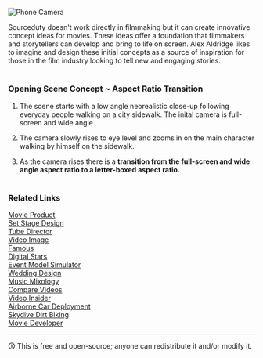 ![Phone Camera](https://github.com/sourceduty/Movies/assets/123030236/cfa22fdf-5279-4ac7-ab98-fb4becaa50ce)

Sourceduty doesn't work directly in filmmaking but it can create innovative concept ideas for movies. These ideas offer a foundation that filmmakers and storytellers can develop and bring to life on screen. Alex Aldridge likes to imagine and design these initial concepts as a source of inspiration for those in the film industry looking to tell new and engaging stories.

#
### Opening Scene Concept ~ Aspect Ratio Transition

1. The scene starts with a low angle neorealistic close-up following everyday people walking on a city sidewalk. The inital camera is full-screen and wide angle. 

2. The camera slowly rises to eye level and zooms in on the main character walking by himself on the sidewalk. 

3. As the camera rises there is a **transition from the full-screen and wide angle aspect ratio to a letter-boxed aspect ratio.**

#
### Related Links

[Movie Product](https://github.com/sourceduty/Movie_Product)
<br>
[Set Stage Design](https://github.com/sourceduty/Set_Stage_Design)
<br>
[Tube Director](https://chat.openai.com/g/g-epAQ2XbfM-tube-director)
<br>
[Video Image](https://chat.openai.com/g/g-LNtncGSSz-video-image)
<br>
[Famous](https://chat.openai.com/g/g-O9LfTkCN7-famous)
<br>
[Digital Stars](https://chat.openai.com/g/g-dRyZ53slj-digital-stars)
<br>
[Event Model Simulator](https://chat.openai.com/g/g-Zr15o3jSa-event-model-simulator)
<br>
[Wedding Design](https://chatgpt.com/g/g-fXhJAisdE-wedding-design)
<br>
[Music Mixology](https://chat.openai.com/g/g-Dx8EfEK8O-music-mixology)
<br>
[Compare Videos](https://github.com/sourceduty/Compare_Videos)
<br>
[Video Insider](https://chatgpt.com/g/g-ZBiedT6Sq-video-insider)
<br>
[Airborne Car Deployment](https://github.com/sourceduty/Airborne_Car_Deployment)
<br>
[Skydive Dirt Biking](https://github.com/sourceduty/Skydive_Dirt_Biking)
<br>
[Movie Developer](https://chatgpt.com/g/g-GKuoUegIF-movie-developer)

***
🛈 This is free and open-source; anyone can redistribute it and/or modify it.
